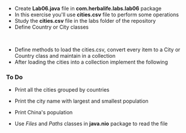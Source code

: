 * Create __Lab06.java__ file in **com.herbalife.labs.lab06** package
* In this exercise you'll use __cities.csv__ file to perform some operations
* Study the __cities.csv__ file in the labs folder of the repository
* Define Country or City classes
<br/>

* Define methods to load the cities.csv, convert every item to a City or Country class and maintain in a collection
* After loading the cities into a collection implement the following


### To Do
* Print all the cities grouped by countries
* Print the city name with largest and smallest population
* Print China's population

* Use _Files_ and _Paths_ classes in __java.nio__ package to read the file

